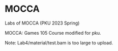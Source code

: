 # MOCCA
Labs of MOCCA (PKU 2023 Spring)

MOCCA: Games 105 Course modified for pku.

Note: Lab4/material/test.bam is too large to upload.
